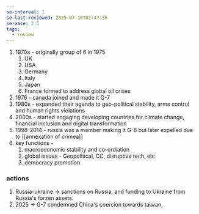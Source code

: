 ```yaml
---
se-interval: 1
se-last-reviewed: 2025-07-16T02:47:36
se-ease: 2.5
tags:
  - review
---
```

1. 1970s - originally group of 6 in 1975
	1. UK
	2. USA
	3. Germany
	4. Italy
	5. Japan
	6. France
	formed to address global oil crises 
2. 1976 - canada joined and made it G-7
3. 1980s - expanded their agenda to geo-political stability, arms control and human rights violations
4. 2000s - started engaging developing countries for climate change, financial inclusion and digital transformation
5. 1998-2014 - russia was a member making it G-8 but later expelled due to [[annexation of crimea]]
6. key functions - 
	1. macroeconomic stability and co-ordiation
	2. global issues - Geopolitical, CC, disruptive tech, etc
	3. democracy promotion

### actions
1. Russia-ukraine -> sanctions on Russia, and funding to Ukraine from Russia's forzen assets.
2. 2025 -> G-7 condemned China's coercion towards taiwan, 
